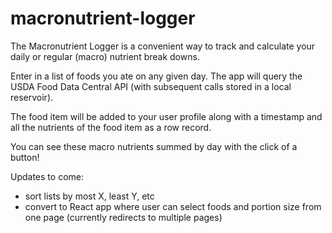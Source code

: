 # macronutrient-logger

The Macronutrient Logger is a convenient way to track and calculate your daily or regular (macro) nutrient break downs.

Enter in a list of foods you ate on any given day. 
The app will query the USDA Food Data Central API (with subsequent calls stored in a local reservoir).

The food item will be added to your user profile along with a timestamp and all the nutrients of the food item as a row record. 

You can see these macro nutrients summed by day with the click of a button!

Updates to come:
- sort lists by most X, least Y, etc
- convert to React app where user can select foods and portion size from one page (currently redirects to multiple pages)
